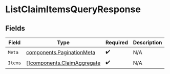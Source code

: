 # ListClaimItemsQueryResponse


## Fields

| Field                                                                    | Type                                                                     | Required                                                                 | Description                                                              |
| ------------------------------------------------------------------------ | ------------------------------------------------------------------------ | ------------------------------------------------------------------------ | ------------------------------------------------------------------------ |
| `Meta`                                                                   | [components.PaginationMeta](../../models/components/paginationmeta.md)   | :heavy_check_mark:                                                       | N/A                                                                      |
| `Items`                                                                  | [][components.ClaimAggregate](../../models/components/claimaggregate.md) | :heavy_check_mark:                                                       | N/A                                                                      |